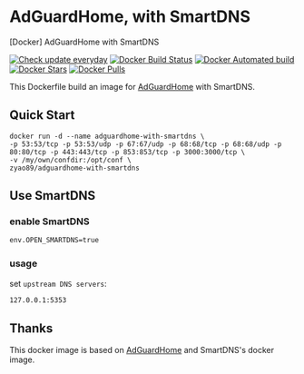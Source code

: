 # AdGuardHome, with SmartDNS

[Docker] AdGuardHome with SmartDNS

[![Check update everyday](https://github.com/dockrepo/docker-AdGuardHome-with-SmartDNS/actions/workflows/workflow.yml/badge.svg?branch=master&event=workflow_run)](https://github.com/dockrepo/docker-AdGuardHome-with-SmartDNS/actions/workflows/workflow.yml)
[![Docker Build Status](https://img.shields.io/docker/build/zyao89/adguardhome-with-smartdns.svg)](https://hub.docker.com/r/zyao89/adguardhome-with-smartdns) [![Docker Automated build](https://img.shields.io/docker/automated/zyao89/adguardhome-with-smartdns.svg)](https://hub.docker.com/r/zyao89/adguardhome-with-smartdns) [![Docker Stars](https://img.shields.io/docker/stars/zyao89/adguardhome-with-smartdns.svg)](https://hub.docker.com/r/zyao89/adguardhome-with-smartdns) [![Docker Pulls](https://img.shields.io/docker/pulls/zyao89/adguardhome-with-smartdns.svg)](https://hub.docker.com/r/zyao89/adguardhome-with-smartdns)

This Dockerfile build an image for [AdGuardHome](https://hub.docker.com/r/adguard/adguardhome) with SmartDNS.

## Quick Start

```shell
docker run -d --name adguardhome-with-smartdns \
-p 53:53/tcp -p 53:53/udp -p 67:67/udp -p 68:68/tcp -p 68:68/udp -p 80:80/tcp -p 443:443/tcp -p 853:853/tcp -p 3000:3000/tcp \
-v /my/own/confdir:/opt/conf \
zyao89/adguardhome-with-smartdns
```

## Use SmartDNS

### enable SmartDNS

```sh
env.OPEN_SMARTDNS=true
```

### usage

set `upstream DNS servers`:

```sh
127.0.0.1:5353
```

## Thanks

This docker image is based on [AdGuardHome](https://hub.docker.com/r/adguard/adguardhome) and SmartDNS's docker image.
